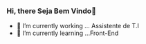 ### Hi, there Seja Bem Vindo👋


- 🔭 I’m currently working ... Assistente de T.I
- 🌱 I’m currently learning ...Front-End

<!--
**WillGDx/WillGDx** is a ✨ _special_ ✨ repository because its `README.md` (this file) appears on your GitHub profile.

Here are some ideas to get you started:

- 🔭 I’m currently working on ... Assistente de T.I
- 🌱 I’m currently learning ...Front-End
- 👯 I’m looking to collaborate on ...
- 🤔 I’m looking for help with ...
- 💬 Ask me about ...
- 📫 How to reach me: ...
- 😄 Pronouns: ...
- ⚡ Fun fact: ... 
